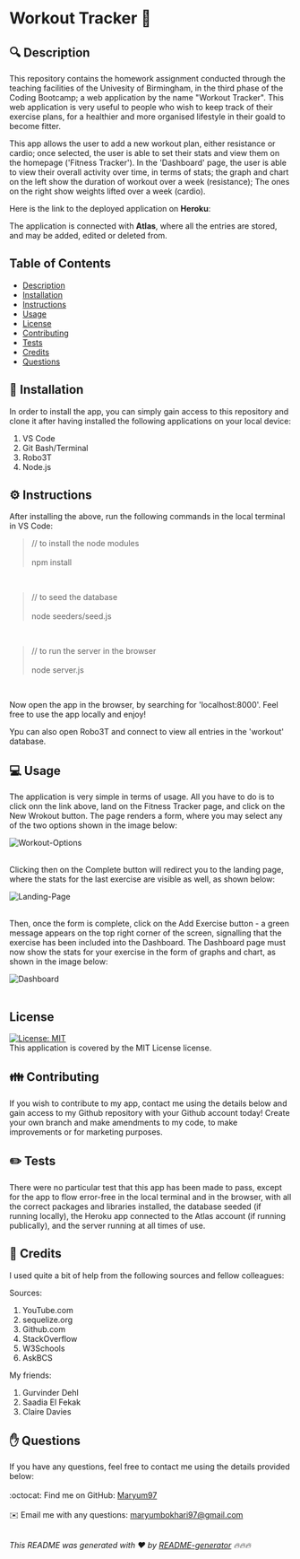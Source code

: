 <h1 style="align: center;">Workout Tracker 👋</h1>

## 🔍 Description
This repository contains the homework assignment conducted through the teaching facilities of the Univesity of Birmingham, in the third phase of the Coding Bootcamp; a web application by the name "Workout Tracker". This web application is very useful to people who wish to keep track of their exercise plans, for a healthier and more organised lifestyle in their goald to become fitter.

This app allows the user to add a new workout plan, either resistance or cardio; once selected, the user is able to set their stats and view them on the homepage ('Fitness Tracker'). In the 'Dashboard' page, the user is able to view their overall activity over time, in terms of stats; the graph and chart on the left show the duration of workout over a week (resistance); The ones on the right show weights lifted over a week (cardio).

Here is the link to the deployed application on <b>Heroku</b>:

The application is connected with <b>Atlas</b>, where all the entries are stored, and may be added, edited or deleted from.

## Table of Contents
- [Description](#description)
- [Installation](#installation)
- [Instructions](#instructions)
- [Usage](#usage)
- [License](#license)
- [Contributing](#contributing)
- [Tests](#tests)
- [Credits](#credits)
- [Questions](#questions)

## 💾 Installation
In order to install the app, you can simply gain access to this repository and clone it after having installed the following applications on your local device:

1. VS Code
2. Git Bash/Terminal
3. Robo3T
4. Node.js

## ⚙️ Instructions
After installing the above, run the following commands in the local terminal in VS Code:

> // to install the node modules
<br></br>
> npm install

<br>

> // to seed the database 
<br></br>
> node seeders/seed.js

<br>

> // to run the server in the browser 
<br></br>
> node server.js

<br>

Now open the app in the browser, by searching for 'localhost:8000'. Feel free to use the app locally and enjoy!

Ypu can also open Robo3T and connect to view all entries in the 'workout' database.

## 💻 Usage
The application is very simple in terms of usage. All you have to do is to click onn the link above, land on the Fitness Tracker page, and click on the New Wrokout button. The page renders a form, where you may select any of the two options shown in the image below:

![Workout-Options](https://user-images.githubusercontent.com/73832871/115994174-c7915000-a5cd-11eb-8c38-933b7287635f.png)
<br></br>

Clicking then on the Complete button will redirect you to the landing page, where the stats for the last exercise are visible as well, as shown below:

![Landing-Page](https://user-images.githubusercontent.com/73832871/115994169-c102d880-a5cd-11eb-99b0-4b31d4bc601b.png)
<br></br>

Then, once the form is complete, click on the Add Exercise button - a green message appears on the top right corner of the screen, signalling that the exercise has been included into the Dashboard. The Dashboard page must now show the stats for your exercise in the form of graphs and chart, as shown in the image below:

![Dashboard](https://user-images.githubusercontent.com/73832871/115994166-bea07e80-a5cd-11eb-8a3d-0d5b2784ae5d.png)
<br></br>

## License
[![License: MIT](https://img.shields.io/badge/License-MIT-yellow.svg)](https://opensource.org/licenses/MIT)
<br />
This application is covered by the MIT License license. 

## 👪 Contributing
If you wish to contribute to my app, contact me using the details below and gain access to my Github repository with your Github account today! Create your own branch and make amendments to my code, to make improvements or for marketing purposes.

## ✏️ Tests
There were no particular test that this app has been made to pass, except for the app to flow error-free in the local terminal and in the browser, with all the correct packages and libraries installed, the database seeded (if running locally), the Heroku app connected to the Atlas account (if running publically), and the server running at all times of use.

## 💐 Credits
I used quite a bit of help from the following sources and fellow colleagues:

Sources:
1. YouTube.com
2. sequelize.org
3. Github.com
4. StackOverflow
5. W3Schools
6. AskBCS

My friends:
1. Gurvinder Dehl
2. Saadia El Fekak
3. Claire Davies

## ✋ Questions
If you have any questions, feel free to contact me using the details provided below:<br />
<br />
:octocat: Find me on GitHub: [Maryum97](https://github.com/Maryum97)<br />
<br />
✉️ Email me with any questions: maryumbokhari97@gmail.com<br /><br />

_This README was generated with ❤️ by [README-generator](https://github.com/jpd61/README-generator) 🔥🔥🔥_
